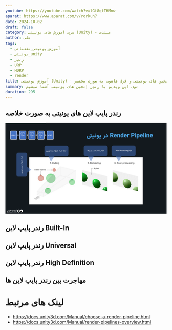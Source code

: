 ```yaml
---
youtube: https://youtube.com/watch?v=lGt8qtTHMnw
aparat: https://www.aparat.com/v/rorkuh7
date: 2024-10-02
draft: false
category: سری آموزش های یونیتی (Unity) - مبتدی
author: علی
tags:
  - آموزش_یونیتی_مقدماتی
  - یونیتی_unity
  - رِندِر
  - URP
  - HDRP
  - render
title: آموزش یونیتی (Unity) - قسمت 3 - رِندِر اِنجین های یونیتی و فرق هاشون به صورت مختصر. URP یا HDRP؟
summary: توی این ویدیو با رِندِر اِنجین های یونیتی آشنا میشیم
duration: 295
---
```

## رندر پایپ لاین های یونیتی به صورت خلاصه

![](/attachments/render-pipeline-in-unity.png)
## رندر پایپ لاین Built-In

## رندر پایپ لاین Universal

## رندر پایپ لاین High Definition

## مهاجرت بین رندر پایپ لاین ها

# لینک های مرتبط

- https://docs.unity3d.com/Manual/choose-a-render-pipeline.html
- https://docs.unity3d.com/Manual/render-pipelines-overview.html
